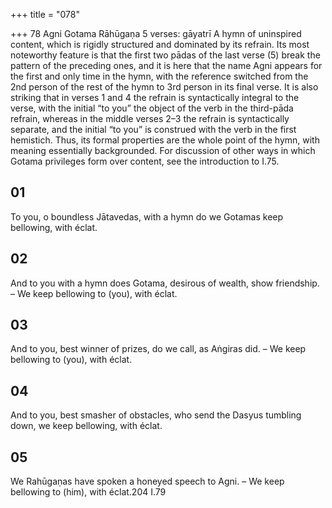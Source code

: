 +++
title = "078"

+++
78
Agni
Gotama Rāhūgaṇa
5 verses: gāyatrī
A hymn of uninspired content, which is rigidly structured and dominated by its  refrain. Its most noteworthy feature is that the first two pādas of the last verse  (5) break the pattern of the preceding ones, and it is here that the name Agni  appears for the first and only time in the hymn, with the reference switched from  the 2nd person of the rest of the hymn to 3rd person in its final verse. It is also  striking that in verses 1 and 4 the refrain is syntactically integral to the verse,  with the initial “to you” the object of the verb in the third-pāda refrain, whereas  in the middle verses 2–3 the refrain is syntactically separate, and the initial “to  you” is construed with the verb in the first hemistich. Thus, its formal properties  are the whole point of the hymn, with meaning essentially backgrounded. For  discussion of other ways in which Gotama privileges form over content, see the  introduction to I.75.
## 01
To you, o boundless Jātavedas, with a hymn do we Gotamas
keep bellowing, with éclat.
## 02
And to you with a hymn does Gotama, desirous of wealth, show  friendship.
– We keep bellowing to (you), with éclat.
## 03
And to you, best winner of prizes, do we call, as Aṅgiras did.
– We keep bellowing to (you), with éclat.
## 04
And to you, best smasher of obstacles, who send the Dasyus
tumbling down,
we keep bellowing, with éclat.
## 05
We Rahūgaṇas have spoken a honeyed speech to Agni.
– We keep bellowing to (him), with éclat.204 I.79